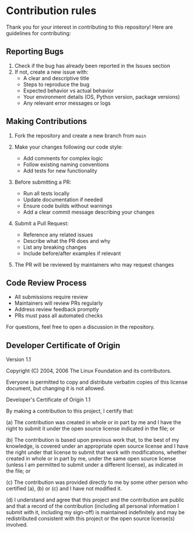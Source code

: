 # Contribution rules
Thank you for your interest in contributing to this repository! Here are guidelines for contributing:

## Reporting Bugs
1. Check if the bug has already been reported in the Issues section
2. If not, create a new issue with:
   - A clear and descriptive title
   - Steps to reproduce the bug
   - Expected behavior vs actual behavior
   - Your environment details (OS, Python version, package versions)
   - Any relevant error messages or logs

## Making Contributions
1. Fork the repository and create a new branch from `main`
2. Make your changes following our code style:
   - Add comments for complex logic
   - Follow existing naming conventions
   - Add tests for new functionality

3. Before submitting a PR:
   - Run all tests locally
   - Update documentation if needed
   - Ensure code builds without warnings
   - Add a clear commit message describing your changes

4. Submit a Pull Request:
   - Reference any related issues
   - Describe what the PR does and why
   - List any breaking changes
   - Include before/after examples if relevant

5. The PR will be reviewed by maintainers who may request changes

## Code Review Process
- All submissions require review
- Maintainers will review PRs regularly
- Address review feedback promptly
- PRs must pass all automated checks

For questions, feel free to open a discussion in the repository.

## Developer Certificate of Origin
Version 1.1

Copyright (C) 2004, 2006 The Linux Foundation and its contributors.

Everyone is permitted to copy and distribute verbatim copies of this
license document, but changing it is not allowed.


Developer's Certificate of Origin 1.1

By making a contribution to this project, I certify that:

(a) The contribution was created in whole or in part by me and I
    have the right to submit it under the open source license
    indicated in the file; or

(b) The contribution is based upon previous work that, to the best
    of my knowledge, is covered under an appropriate open source
    license and I have the right under that license to submit that
    work with modifications, whether created in whole or in part
    by me, under the same open source license (unless I am
    permitted to submit under a different license), as indicated
    in the file; or

(c) The contribution was provided directly to me by some other
    person who certified (a), (b) or (c) and I have not modified
    it.

(d) I understand and agree that this project and the contribution
    are public and that a record of the contribution (including all
    personal information I submit with it, including my sign-off) is
    maintained indefinitely and may be redistributed consistent with
    this project or the open source license(s) involved.